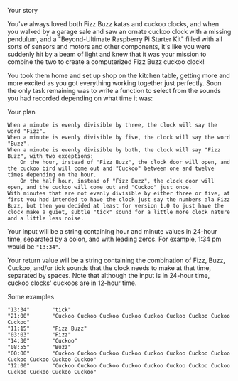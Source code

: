 Your story

You've always loved both Fizz Buzz katas and cuckoo clocks, and when you walked by a garage sale and saw an ornate cuckoo clock with a missing pendulum, and a "Beyond-Ultimate Raspberry Pi Starter Kit" filled with all sorts of sensors and motors and other components, it's like you were suddenly hit by a beam of light and knew that it was your mission to combine the two to create a computerized Fizz Buzz cuckoo clock!

You took them home and set up shop on the kitchen table, getting more and more excited as you got everything working together just perfectly. Soon the only task remaining was to write a function to select from the sounds you had recorded depending on what time it was:

Your plan

    When a minute is evenly divisible by three, the clock will say the word "Fizz".
    When a minute is evenly divisible by five, the clock will say the word "Buzz".
    When a minute is evenly divisible by both, the clock will say "Fizz Buzz", with two exceptions:
        On the hour, instead of "Fizz Buzz", the clock door will open, and the cuckoo bird will come out and "Cuckoo" between one and twelve times depending on the hour.
        On the half hour, instead of "Fizz Buzz", the clock door will open, and the cuckoo will come out and "Cuckoo" just once.
    With minutes that are not evenly divisible by either three or five, at first you had intended to have the clock just say the numbers ala Fizz Buzz, but then you decided at least for version 1.0 to just have the clock make a quiet, subtle "tick" sound for a little more clock nature and a little less noise.

Your input will be a string containing hour and minute values in 24-hour time, separated by a colon, and with leading zeros. For example, 1:34 pm would be `"13:34"`.

Your return value will be a string containing the combination of Fizz, Buzz, Cuckoo, and/or tick sounds that the clock needs to make at that time, separated by spaces. Note that although the input is in 24-hour time, cuckoo clocks' cuckoos are in 12-hour time.

Some examples

```
"13:34"       "tick"
"21:00"       "Cuckoo Cuckoo Cuckoo Cuckoo Cuckoo Cuckoo Cuckoo Cuckoo Cuckoo"
"11:15"       "Fizz Buzz"
"03:03"       "Fizz"
"14:30"       "Cuckoo"
"08:55"       "Buzz"
"00:00"       "Cuckoo Cuckoo Cuckoo Cuckoo Cuckoo Cuckoo Cuckoo Cuckoo Cuckoo Cuckoo Cuckoo Cuckoo"
"12:00"       "Cuckoo Cuckoo Cuckoo Cuckoo Cuckoo Cuckoo Cuckoo Cuckoo Cuckoo Cuckoo Cuckoo Cuckoo"
```
